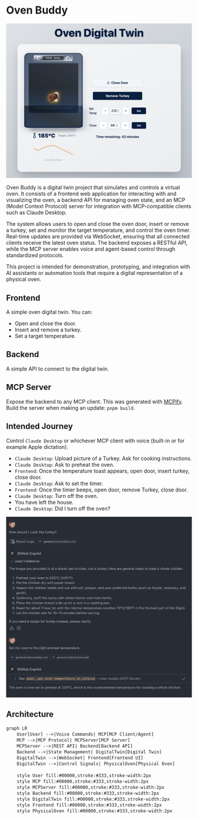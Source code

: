 # Oven Buddy

![Oven Illustration](assets/oven.png)

Oven Buddy is a digital twin project that simulates and controls a virtual oven.
It consists of a frontend web application for interacting with and visualizing the oven,
a backend API for managing oven state,
and an MCP (Model Context Protocol) server for integration with MCP-compatible clients such as Claude Desktop.

The system allows users to open and close the oven door, insert or remove a turkey, set and monitor the target temperature, and control the oven timer.
Real-time updates are provided via WebSocket, ensuring that all connected clients receive the latest oven status.
The backend exposes a RESTful API, while the MCP server enables voice and agent-based control through standardized protocols.

This project is intended for demonstration, prototyping, and integration with AI assistants or automation tools that require a digital representation of a physical oven.

## Frontend

A simple oven digital twin.
You can:

- Open and close the door.
- Insert and remove a turkey.
- Set a target temperature.

## Backend

A simple API to connect to the digital twin.

## MCP Server

Expose the backend to any MCP client. This was generated with [MCPify](https://github.com/NielsDegrande/mcpify).
Build the server when making an update: `pnpm build`.

## Intended Journey

Control `Claude Desktop` or whichever MCP client with voice (built-in or for example Apple dictation).

- `Claude Desktop`: Upload picture of a Turkey. Ask for cooking instructions.
- `Claude Desktop`: Ask to preheat the oven.
- `Frontend`: Once the temperature toast appears, open door, insert turkey, close door.
- `Claude Desktop`: Ask to set the timer.
- `Frontend`: Once the timer beeps, open door, remove Turkey, close door.
- `Claude Desktop`: Turn off the oven.
- You have left the house.
- `Claude Desktop`: Did I turn off the oven?

![MCP Client Screenshot](assets/mcp-client.png)

## Architecture

```mermaid
graph LR
    User[User] -->|Voice Commands| MCP[MCP Client/Agent]
    MCP -->|MCP Protocol| MCPServer[MCP Server]
    MCPServer -->|REST API| Backend[Backend API]
    Backend -->|State Management| DigitalTwin[Digital Twin]
    DigitalTwin -->|WebSocket| Frontend[Frontend UI]
    DigitalTwin -->|Control Signals| PhysicalOven[Physical Oven]
    
    style User fill:#00000,stroke:#333,stroke-width:2px
    style MCP fill:#00000,stroke:#333,stroke-width:2px
    style MCPServer fill:#00000,stroke:#333,stroke-width:2px
    style Backend fill:#00000,stroke:#333,stroke-width:2px
    style DigitalTwin fill:#00000,stroke:#333,stroke-width:2px
    style Frontend fill:#00000,stroke:#333,stroke-width:2px
    style PhysicalOven fill:#00000,stroke:#333,stroke-width:2px
```
